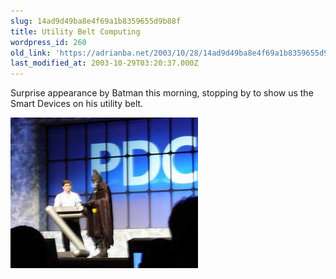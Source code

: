 ```yaml
---
slug: 14ad9d49ba8e4f69a1b8359655d9b88f
title: Utility Belt Computing
wordpress_id: 260
old_link: 'https://adrianba.net/2003/10/28/14ad9d49ba8e4f69a1b8359655d9b88f/'
last_modified_at: 2003-10-29T03:20:37.000Z
---
```


Surprise appearance by Batman this morning, stopping by to show us the Smart Devices on his utility belt.

![](/assets/uploads/2003/10/img260-1.jpeg)

